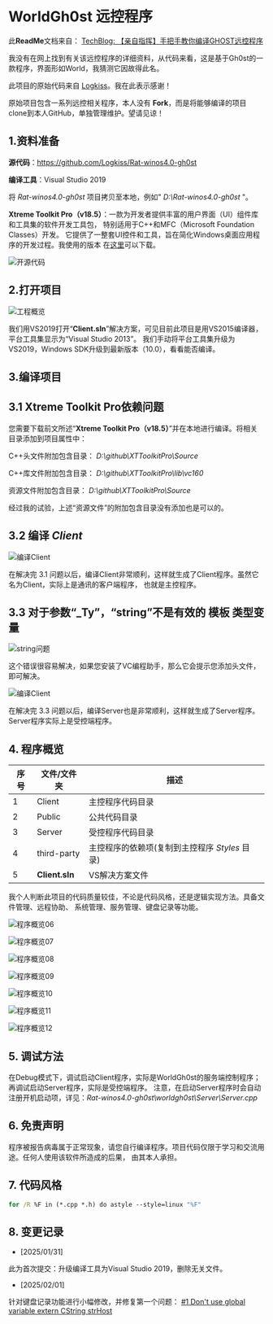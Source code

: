 # WorldGh0st 远控程序

此**ReadMe**文档来自：
[TechBlog: 【亲自指挥】手把手教你编译GHOST远控程序](https://github.com/yuanyuanxiang/TechBlog/blob/master/%E8%BF%9C%E6%8E%A7%E7%A8%8B%E5%BA%8F/02.%E3%80%90%E4%BA%B2%E8%87%AA%E6%8C%87%E6%8C%A5%E3%80%91%E6%89%8B%E6%8A%8A%E6%89%8B%E6%95%99%E4%BD%A0%E7%BC%96%E8%AF%91GHOST%E8%BF%9C%E6%8E%A7%E7%A8%8B%E5%BA%8F.md) 

我没有在网上找到有关该远控程序的详细资料，从代码来看，这是基于Gh0st的一款程序，界面形如World，我猜测它因故得此名。

此项目的原始代码来自 [Logkiss](https://github.com/Logkiss/Rat-winos4.0-gh0st)。我在此表示感谢！

原始项目包含一系列远控相关程序，本人没有 **Fork**，而是将能够编译的项目clone到本人GitHub，单独管理维护。望请见谅！

## 1.资料准备

**源代码**：https://github.com/Logkiss/Rat-winos4.0-gh0st

**编译工具**：Visual Studio 2019

将 *Rat-winos4.0-gh0st* 项目拷贝至本地，例如" *D:\Rat-winos4.0-gh0st* "。

**Xtreme Toolkit Pro（v18.5）**：一款为开发者提供丰富的用户界面（UI）组件库和工具集的软件开发工具包，
特别适用于C++和MFC（Microsoft Foundation Classes）开发。
它提供了一整套UI控件和工具，旨在简化Windows桌面应用程序的开发过程。我使用的版本
在[这里](https://blog.csdn.net/SilenceNet/article/details/126132736)可以下载。

![开源代码](./images/02.01.jpg)

## 2.打开项目

![工程概览](./images/02.02.jpg)

我们用VS2019打开“**Client.sln**”解决方案，可见目前此项目是用VS2015编译器，平台工具集显示为“Visual Studio 2013”。
我们手动将平台工具集升级为VS2019，Windows SDK升级到最新版本（10.0），看看能否编译。

## 3.编译项目

## 3.1 Xtreme Toolkit Pro依赖问题

您需要下载前文所述“**Xtreme Toolkit Pro（v18.5）**”并在本地进行编译。将相关目录添加到项目属性中：

C++头文件附加包含目录： *D:\github\XTToolkitPro\Source*

C++库文件附加包含目录： *D:\github\XTToolkitPro\lib\vc160*

资源文件附加包含目录： *D:\github\XTToolkitPro\Source*

经过我的试验，上述“资源文件”的附加包含目录没有添加也是可以的。

## 3.2 编译 *Client*

![编译Client](./images/02.03.jpg)

在解决完 3.1 问题以后，编译Client非常顺利，这样就生成了Client程序。虽然它名为Client，实际上是通讯的客户端程序，
也就是主控程序。

## 3.3 对于参数“_Ty”，“string”不是有效的 模板 类型变量

![string问题](./images/02.04.jpg)

这个错误很容易解决，如果您安装了VC编程助手，那么它会提示您添加头文件，即可解决。

![编译Client](./images/02.05.jpg)

在解决完 3.3 问题以后，编译Server也是非常顺利，这样就生成了Server程序。Server程序实际上是受控端程序。

## 4. 程序概览

| 序号  | 文件/文件夹 | 描述  |
|------|----|------|
| 1  | Client | 主控程序代码目录|  
| 2  | Public | 公共代码目录 |
| 3  | Server | 受控程序代码目录 |
| 4  | third-party | 主控程序的依赖项(复制到主控程序 _Styles_ 目录)|
| 5  | **Client.sln** | VS解决方案文件|
 
我个人判断此项目的代码质量较佳，不论是代码风格，还是逻辑实现方法。具备文件管理、远程协助、
系统管理、服务管理、键盘记录等功能。

![程序概览06](./images/02.06.jpg)

![程序概览07](./images/02.07.jpg)

![程序概览08](./images/02.08.jpg)

![程序概览09](./images/02.09.jpg)

![程序概览10](./images/02.10.jpg)

![程序概览11](./images/02.11.jpg)

![程序概览12](./images/02.12.jpg)

## 5. 调试方法

在Debug模式下，调试启动Client程序，实际是WorldGh0st的服务端控制程序；再调试启动Server程序，实际是受控端程序。
注意，在启动Server程序时会自动注册开机启动项，详见：*Rat-winos4.0-gh0st\worldgh0st\Server\Server.cpp*

## 6. 免责声明

程序被报告病毒属于正常现象，请您自行编译程序。项目代码仅限于学习和交流用途。任何人使用该软件所造成的后果， 由其本人承担。

## 7. 代码风格

```bat
for /R %F in (*.cpp *.h) do astyle --style=linux "%F"
```

## 8. 变更记录

- [2025/01/31]

此为首次提交：升级编译工具为Visual Studio 2019，删除无关文件。

- [2025/02/01]

针对键盘记录功能进行小幅修改，并修复第一个问题： [#1 Don't use global variable extern CString strHost](https://github.com/yuanyuanxiang/Gh0st/issues/1)
